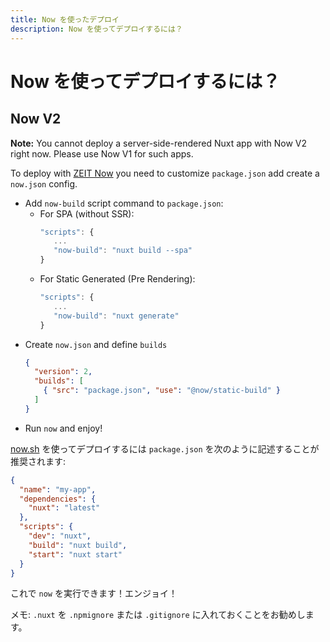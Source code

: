 ```yaml
---
title: Now を使ったデプロイ
description: Now を使ってデプロイするには？
---
```


# Now を使ってデプロイするには？

## Now V2

**Note:** You cannot deploy a server-side-rendered Nuxt app with Now V2 right now. Please use Now V1 for such apps.

To deploy with [ZEIT Now](https://zeit.co/now) you need to customize `package.json` add create a `now.json` config.

* Add `now-build` script command to `package.json`:
  * For SPA (without SSR):
    ```js
    "scripts": {
       ...
       "now-build": "nuxt build --spa"
    }
    ```
  * For Static Generated (Pre Rendering):
    ```js
    "scripts": {
       ...
       "now-build": "nuxt generate"
    }
    ```
* Create `now.json` and define `builds`
  ```json
  {
    "version": 2,
    "builds": [
      { "src": "package.json", "use": "@now/static-build" }
    ]
  }
  ```
* Run `now` and enjoy!

[now.sh](https://zeit.co/now) を使ってデプロイするには `package.json` を次のように記述することが推奨されます:

```json
{
  "name": "my-app",
  "dependencies": {
    "nuxt": "latest"
  },
  "scripts": {
    "dev": "nuxt",
    "build": "nuxt build",
    "start": "nuxt start"
  }
}
```

これで `now` を実行できます！エンジョイ！

メモ: `.nuxt` を `.npmignore` または `.gitignore` に入れておくことをお勧めします。
